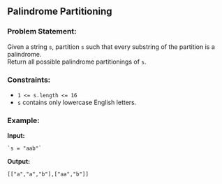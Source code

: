 ## Palindrome Partitioning

### Problem Statement:
Given a string `s`, partition `s` such that every substring of the partition is a palindrome.  
Return all possible palindrome partitionings of `s`.

### Constraints:
- `1 <= s.length <= 16`
- `s` contains only lowercase English letters.

### Example:

**Input:**  
```plaintext
`s = "aab"`
```
**Output:**  
 ```plaintext
 [["a","a","b"],["aa","b"]]
```

